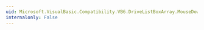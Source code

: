 ```yaml
---
uid: Microsoft.VisualBasic.Compatibility.VB6.DriveListBoxArray.MouseDown
internalonly: False
---
```

